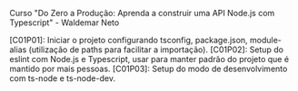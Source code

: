 Curso "Do Zero a Produção: Aprenda a construir uma API Node.js com Typescript" - Waldemar Neto

[C01P01]: Iniciar o projeto configurando tsconfig, package.json, module-alias (utilização de paths para facilitar a importação).
[C01P02]: Setup do eslint com Node.js e Typescript, usar para manter padrão do projeto que é mantido por mais pessoas.
[C01P03]: Setup do modo de desenvolvimento com ts-node e ts-node-dev.